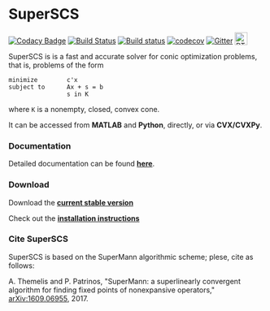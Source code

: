 SuperSCS
====

[![Codacy Badge](https://api.codacy.com/project/badge/Grade/ef4a850c3a3b445f8130452b0edce2c6)](https://www.codacy.com/app/alphaville/scs?utm_source=github.com&utm_medium=referral&utm_content=kul-forbes/scs&utm_campaign=badger)
[![Build Status](https://travis-ci.org/kul-forbes/scs.svg?branch=master)](https://travis-ci.org/kul-forbes/scs)
[![Build status](https://ci.appveyor.com/api/projects/status/lsarbwklc8x93asy?svg=true)](https://ci.appveyor.com/project/alphaville/scs)
[![codecov](https://codecov.io/gh/kul-forbes/scs/branch/master/graph/badge.svg)](https://codecov.io/gh/kul-forbes/scs)
[![Gitter](https://badges.gitter.im/kul-forbes/scs.svg)](https://gitter.im/kul-forbes/scs?utm_source=badge&utm_medium=badge&utm_campaign=pr-badge)
<a href="https://kul-forbes.github.io/scs"><img src="https://maxcdn.icons8.com/Share/icon/dotty/User_Interface//user_manual1600.png" style="vertical-align:bottom;max-width:100%" width="25" alt="RTFM" title="Documentation"></a>

SuperSCS is is a fast and accurate solver for conic optimization problems, that is, problems of the form
```
minimize        c'x
subject to      Ax + s = b
                s in K
```
where `K` is a nonempty, closed, convex cone.

It can be accessed from **MATLAB** and **Python**, directly, or via **CVX/CVXPy**.

### Documentation

Detailed documentation can be found [**here**](https://kul-forbes.github.io/scs).

### Download

Download the [**current stable version**](https://github.com/kul-forbes/scs/archive/master.zip)

Check out the [**installation instructions**](https://kul-forbes.github.io/scs/page_installation.html)

### Cite SuperSCS
SuperSCS is based on the SuperMann algorithmic scheme; plese, cite as follows:

A. Themelis and P. Patrinos, "SuperMann: a superlinearly convergent algorithm for finding fixed points of nonexpansive operators," [arXiv:1609.06955](https://arxiv.org/abs/1609.06955), 2017.
